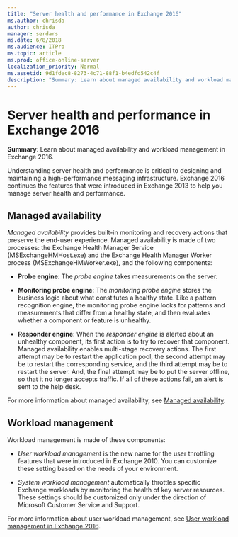 ```yaml
---
title: "Server health and performance in Exchange 2016"
ms.author: chrisda
author: chrisda
manager: serdars
ms.date: 6/8/2018
ms.audience: ITPro
ms.topic: article
ms.prod: office-online-server
localization_priority: Normal
ms.assetid: 9d1fdec8-8273-4c71-88f1-b4edfd542c4f
description: "Summary: Learn about managed availability and workload management in Exchange 2016."
---
```


# Server health and performance in Exchange 2016

 **Summary**: Learn about managed availability and workload management in Exchange 2016.
  
Understanding server health and performance is critical to designing and maintaining a high-performance messaging infrastructure. Exchange 2016 continues the features that were introduced in Exchange 2013 to help you manage server health and performance.
  
## Managed availability

 *Managed availability*  provides built-in monitoring and recovery actions that preserve the end-user experience. Managed availability is made of two processes: the Exchange Health Manager Service (MSExchangeHMHost.exe) and the Exchange Health Manager Worker process (MSExchangeHMWorker.exe), and the following components: 
  
- **Probe engine**: The  *probe engine*  takes measurements on the server. 
    
- **Monitoring probe engine**: The  *monitoring probe engine*  stores the business logic about what constitutes a healthy state. Like a pattern recognition engine, the monitoring probe engine looks for patterns and measurements that differ from a healthy state, and then evaluates whether a component or feature is unhealthy. 
    
- **Responder engine**: When the  *responder engine*  is alerted about an unhealthy component, its first action is to try to recover that component. Managed availability enables multi-stage recovery actions. The first attempt may be to restart the application pool, the second attempt may be to restart the corresponding service, and the third attempt may be to restart the server. And, the final attempt may be to put the server offline, so that it no longer accepts traffic. If all of these actions fail, an alert is sent to the help desk. 
    
For more information about managed availability, see [Managed availability](../high-availability/managed-availability/managed-availability.md).
  
## Workload management

Workload management is made of these components:
  
-  *User workload management*  is the new name for the user throttling features that were introduced in Exchange 2010. You can customize these setting based on the needs of your environment. 
    
-  *System workload management*  automatically throttles specific Exchange workloads by monitoring the health of key server resources. These settings should be customized only under the direction of Microsoft Customer Service and Support. 
    
For more information about user workload management, see [User workload management in Exchange 2016](workload-management.md).
  

